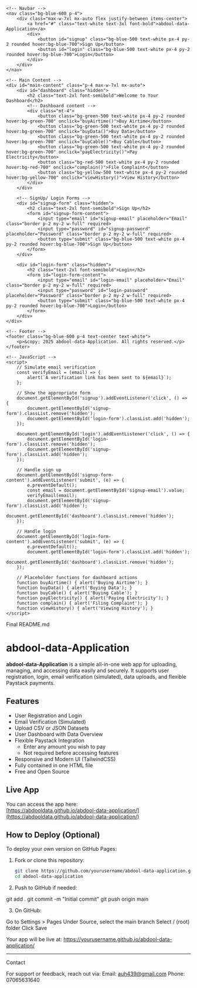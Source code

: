 <!DOCTYPE html>
<html lang="en">
<head>
    <meta charset="UTF-8">
    <meta name="viewport" content="width=device-width, initial-scale=1.0">
    <title>abdool-data-Application</title>
    <script src="https://js.paystack.co/inline.js"></script>
    <link href="https://cdn.jsdelivr.net/npm/tailwindcss@2.0.0/dist/tailwind.min.css" rel="stylesheet">
</head>
<body class="bg-gray-100 font-sans leading-normal tracking-normal">

    <!-- Navbar -->
    <nav class="bg-blue-600 p-4">
        <div class="max-w-7xl mx-auto flex justify-between items-center">
            <a href="#" class="text-white text-3xl font-bold">abdool-data-Application</a>
            <div>
                <button id="signup" class="bg-blue-500 text-white px-4 py-2 rounded hover:bg-blue-700">Sign Up</button>
                <button id="login" class="bg-blue-500 text-white px-4 py-2 rounded hover:bg-blue-700">Login</button>
            </div>
        </div>
    </nav>

    <!-- Main Content -->
    <div id="main-content" class="p-4 max-w-7xl mx-auto">
        <div id="dashboard" class="hidden">
            <h2 class="text-2xl font-semibold">Welcome to Your Dashboard</h2>
            <!-- Dashboard content -->
            <div class="mt-4">
                <button class="bg-green-500 text-white px-4 py-2 rounded hover:bg-green-700" onclick="buyAirtime()">Buy Airtime</button>
                <button class="bg-green-500 text-white px-4 py-2 rounded hover:bg-green-700" onclick="buyData()">Buy Data</button>
                <button class="bg-green-500 text-white px-4 py-2 rounded hover:bg-green-700" onclick="buyCable()">Buy Cable</button>
                <button class="bg-green-500 text-white px-4 py-2 rounded hover:bg-green-700" onclick="payElectricity()">Pay Electricity</button>
                <button class="bg-red-500 text-white px-4 py-2 rounded hover:bg-red-700" onclick="complain()">File Complaint</button>
                <button class="bg-yellow-500 text-white px-4 py-2 rounded hover:bg-yellow-700" onclick="viewHistory()">View History</button>
            </div>
        </div>

        <!-- SignUp/ Login Forms -->
        <div id="signup-form" class="hidden">
            <h2 class="text-2xl font-semibold">Sign Up</h2>
            <form id="signup-form-content">
                <input type="email" id="signup-email" placeholder="Email" class="border p-2 my-2 w-full" required>
                <input type="password" id="signup-password" placeholder="Password" class="border p-2 my-2 w-full" required>
                <button type="submit" class="bg-blue-500 text-white px-4 py-2 rounded hover:bg-blue-700">Sign Up</button>
            </form>
        </div>

        <div id="login-form" class="hidden">
            <h2 class="text-2xl font-semibold">Login</h2>
            <form id="login-form-content">
                <input type="email" id="login-email" placeholder="Email" class="border p-2 my-2 w-full" required>
                <input type="password" id="login-password" placeholder="Password" class="border p-2 my-2 w-full" required>
                <button type="submit" class="bg-blue-500 text-white px-4 py-2 rounded hover:bg-blue-700">Login</button>
            </form>
        </div>
    </div>

    <!-- Footer -->
    <footer class="bg-blue-600 p-4 text-center text-white">
        <p>&copy; 2025 abdool-data-Application. All rights reserved.</p>
    </footer>

    <!-- JavaScript -->
    <script>
        // Simulate email verification
        const verifyEmail = (email) => {
            alert(`A verification link has been sent to ${email}`);
        };

        // Show the appropriate form
        document.getElementById('signup').addEventListener('click', () => {
            document.getElementById('signup-form').classList.remove('hidden');
            document.getElementById('login-form').classList.add('hidden');
        });

        document.getElementById('login').addEventListener('click', () => {
            document.getElementById('login-form').classList.remove('hidden');
            document.getElementById('signup-form').classList.add('hidden');
        });

        // Handle sign up
        document.getElementById('signup-form-content').addEventListener('submit', (e) => {
            e.preventDefault();
            const email = document.getElementById('signup-email').value;
            verifyEmail(email);
            document.getElementById('signup-form').classList.add('hidden');
            document.getElementById('dashboard').classList.remove('hidden');
        });

        // Handle login
        document.getElementById('login-form-content').addEventListener('submit', (e) => {
            e.preventDefault();
            document.getElementById('login-form').classList.add('hidden');
            document.getElementById('dashboard').classList.remove('hidden');
        });

        // Placeholder functions for dashboard actions
        function buyAirtime() { alert('Buying Airtime'); }
        function buyData() { alert('Buying Data'); }
        function buyCable() { alert('Buying Cable'); }
        function payElectricity() { alert('Paying Electricity'); }
        function complain() { alert('Filing Complaint'); }
        function viewHistory() { alert('Viewing History'); }
    </script>

</body>
</html>

Final README.md

# abdool-data-Application

**abdool-data-Application** is a simple all-in-one web app for uploading, managing, and accessing data easily and securely. It supports user registration, login, email verification (simulated), data uploads, and flexible Paystack payments.

## Features

- User Registration and Login  
- Email Verification (Simulated)  
- Upload CSV or JSON Datasets  
- User Dashboard with Data Overview  
- Flexible Paystack Integration  
  - Enter any amount you wish to pay  
  - Not required before accessing features  
- Responsive and Modern UI (TailwindCSS)  
- Fully contained in one HTML file  
- Free and Open Source  

## Live App

You can access the app here:  
[https://abdooldata.github.io/abdool-data-application/](https://abdooldata.github.io/abdool-data-application/)

## How to Deploy (Optional)

To deploy your own version on GitHub Pages:

1. Fork or clone this repository:
   ```bash
   git clone https://github.com/yourusername/abdool-data-application.git
   cd abdool-data-application

2. Push to GitHub if needed:

git add .
git commit -m "Initial commit"
git push origin main


3. On GitHub:



Go to Settings > Pages
Under Source, select the main branch
Select / (root) folder
Click Save

Your app will be live at:
https://yourusername.github.io/abdool-data-application/


---

Contact

For support or feedback, reach out via:
Email: auh439@gmail.com
Phone: 07065631640